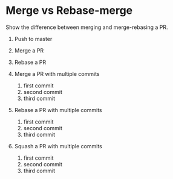 # Merge vs Rebase-merge
Show the difference between merging and merge-rebasing a PR.

1. Push to master
2. Merge a PR
3. Rebase a PR
4. Merge a PR with multiple commits

    1. first commit
    2. second commit
    3. third commit

5. Rebase a PR with multiple commits

    1. first commit
    2. second commit
    3. third commit

6. Squash a PR with multiple commits

    1. first commit
    2. second commit
    3. third commit
